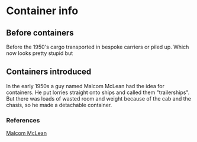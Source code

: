 # Container info

## Before containers

Before the 1950's cargo transported in bespoke carriers or piled up.  Which now looks pretty stupid but

## Containers introduced

In the early 1950s  a guy named Malcom McLean had the idea for containers.  He put lorries straight onto ships and called them "trailerships".  But there was loads of wasted room and weight because of the cab and the chasis, so he made a detachable container.

### References

[Malcom McLean](https://en.wikipedia.org/wiki/Malcom_McLean)



